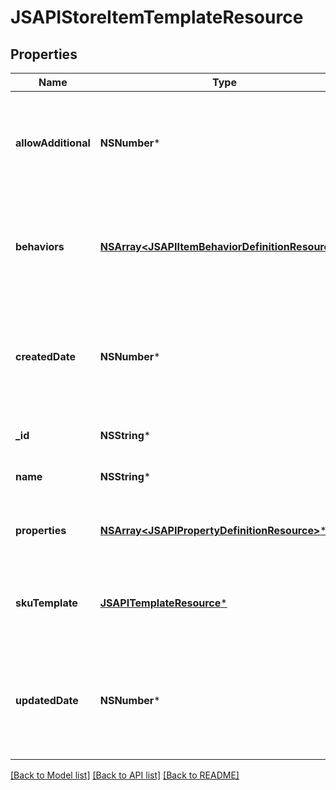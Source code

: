 # JSAPIStoreItemTemplateResource

## Properties
Name | Type | Description | Notes
------------ | ------------- | ------------- | -------------
**allowAdditional** | **NSNumber*** | Whether to allow additional properties beyond those specified or not | [optional] 
**behaviors** | [**NSArray&lt;JSAPIItemBehaviorDefinitionResource&gt;***](JSAPIItemBehaviorDefinitionResource.md) | The customized behaviors that are required or default for this type of item | [optional] 
**createdDate** | **NSNumber*** | The date/time this resource was created in seconds since unix epoch | [optional] 
**_id** | **NSString*** | The id of the template | [optional] 
**name** | **NSString*** | The name of the template | 
**properties** | [**NSArray&lt;JSAPIPropertyDefinitionResource&gt;***](JSAPIPropertyDefinitionResource.md) | The customized properties that are present | [optional] 
**skuTemplate** | [**JSAPITemplateResource***](JSAPITemplateResource.md) | A template to apply to all skus on an item using this template | [optional] 
**updatedDate** | **NSNumber*** | The date/time this resource was last updated in seconds since unix epoch | [optional] 

[[Back to Model list]](../README.md#documentation-for-models) [[Back to API list]](../README.md#documentation-for-api-endpoints) [[Back to README]](../README.md)


